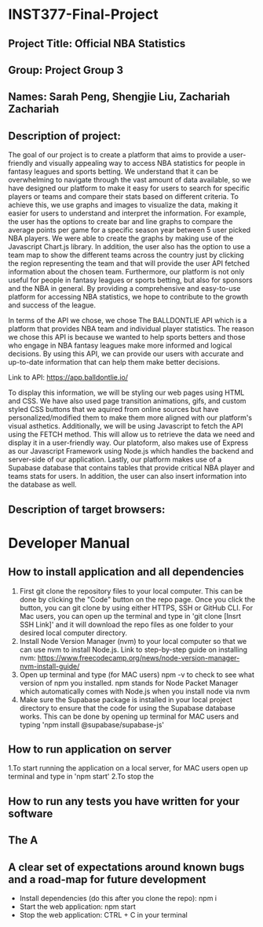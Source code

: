 # INST377-Final-Project
## Project Title: Official NBA Statistics 
## Group: Project Group 3
## Names: Sarah Peng, Shengjie Liu, Zachariah Zachariah
## Description of project: 

The goal of our project is to create a platform that aims to provide a user-friendly and visually appealing way to access NBA statistics for people in fantasy leagues and sports betting. We understand that it can be overwhelming to navigate through the vast amount of data available, so we have designed our platform to make it easy for users to search for specific players or teams and compare their stats based on different criteria. To achieve this, we use graphs and images to visualize the data, making it easier for users to understand and interpret the information. For example, the user has the options to create bar and line graphs to compare the average points per game for a specific season year between 5 user picked NBA players. We were able to create the graphs by making use of the Javascript Chart.js library. In addition, the user also has the option to use a team map to show the different teams across the country just by clicking the region representing the team and that will provide the user API fetched information about the chosen team. Furthermore, our platform is not only useful for people in fantasy leagues or sports betting, but also for sponsors and the NBA in general. By providing a comprehensive and easy-to-use platform for accessing NBA statistics, we hope to contribute to the growth and success of the league.

In terms of the API we chose, we chose The BALLDONTLIE API which is a platform that provides NBA team and individual player statistics. The reason we chose this API is because we wanted to help sports betters and those who engage in NBA fantasy leagues make more informed and logical decisions. By using this API, we can provide our users with accurate and up-to-date information that can help them make better decisions.

Link to API: https://app.balldontlie.io/

To display this information, we will be styling our web pages using HTML and CSS. We have also used page transition animations, gifs, and custom styled CSS buttons that we aquired from online sources but have personalized/modified them to make them more aligned with our platform's visual asthetics. Additionally, we will be using Javascript to fetch the API using the FETCH method. This will allow us to retrieve the data we need and display it in a user-friendly way. Our platoform, also makes use of Express as our Javascript Framework using Node.js which handles the backend and server-side of our application. Lastly, our platform makes use of a Supabase database that contains tables that provide critical NBA player and teams stats for users. In addition, the user can also insert information into the database as well. 

## Description of target browsers: 

# Developer Manual

## How to install application and all dependencies
1. First git clone the repository files to your local computer. This can be done by clicking the "Code" button on the repo page. Once you click the button, you can git clone by using either HTTPS, SSH or GitHub CLI. For Mac users, you can open up the terminal and type in 'git clone [Insrt SSH Link]' and it will download the repo files as one folder to your desired local computer directory.
2. Install Node Version Manager (nvm) to your local computer so that we can use nvm to install Node.js. Link to step-by-step guide on installing nvm: https://www.freecodecamp.org/news/node-version-manager-nvm-install-guide/
3. Open up terminal and type (for MAC users) npm -v to check to see what version of npm you installed. npm stands for Node Packet Manager which automatically comes with Node.js when you install node via nvm
4. Make sure the Supabase package is installed in your local project directory to ensure that the code for using the Supabase database works. This can be done by opening up terminal for MAC users and typing 'npm install @supabase/supabase-js'
## How to run application on server
1.To start running the application on a local server, for MAC users open up terminal and type in 'npm start'
2.To stop the 
## How to run any tests you have written for your software 
## The A
## A clear set of expectations around known bugs and a road-map for future development 



- Install dependencies (do this after you clone the repo): npm i
- Start the web application: npm start
- Stop the web application: CTRL + C in your terminal
